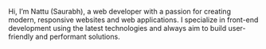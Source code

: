 Hi, I’m Nattu (Saurabh), a web developer with a passion for creating modern, responsive websites and web applications. I specialize in front-end development using the latest technologies and always aim to build user-friendly and performant solutions.
